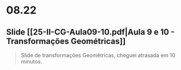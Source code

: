 # 08.22

## Slide [[25-II-CG-Aula09-10.pdf|Aula 9 e 10 - Transformações Geométricas]]

> Slide de transformações Geométricas, cheguei atrasada em 10 minutos.

